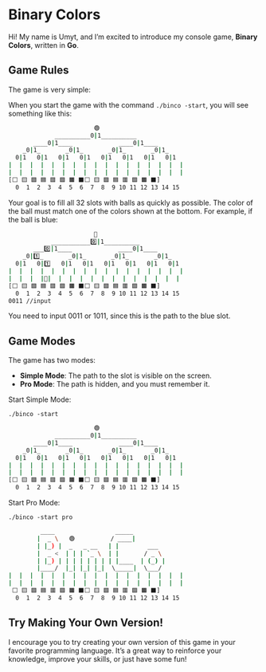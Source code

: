 # Binary Colors

Hi! My name is Umyt, and I’m excited to introduce my console game, **Binary Colors**, written in **Go**.

## Game Rules

The game is very simple:

When you start the game with the command `./binco -start`, you will see something like this:

```bash
                        🟢
             __________0|1__________
       ____0|1____             ____0|1____
    _0|1_       _0|1_       _0|1_       _0|1_
  0|1   0|1   0|1   0|1   0|1   0|1   0|1   0|1
|  |  |  |  |  |  |  |  |  |  |  |  |  |  |  |  |
|  |  |  |  |  |  |  |  |  |  |  |  |  |  |  |  |
[⬜ 🟨 🟩 🟦 🟥 🟪 🟫 ⬛⬜ 🟨 🟩 🟦 🟥 🟪 🟫 ⬛]
  0  1  2  3  4  5  6  7  8  9 10 11 12 13 14 15
```

Your goal is to fill all 32 slots with balls as quickly as possible. The color of the ball must match one of the colors shown at the bottom. For example, if the ball is blue:

```bash
                        🔵
            ___________0️⃣|1__________
       ___0️⃣|1____             ____0|1____
    _0|1️⃣_       _0|1_       _0|1_       _0|1_
  0|1   0|1️⃣   0|1   0|1   0|1   0|1   0|1   0|1
|  |  |  |  |  |  |  |  |  |  |  |  |  |  |  |  |
|  |  |  |🔵|  |  |  |  |  |  |  |  |  |  |  |  |
[⬜ 🟨 🟩 🟦 🟥 🟪 🟫 ⬛⬜ 🟨 🟩 🟦 🟥 🟪 🟫 ⬛]
  0  1  2  3  4  5  6  7  8  9 10 11 12 13 14 15
0011 //input
```

You need to input 0011 or 1011, since this is the path to the blue slot.

## Game Modes

The game has two modes:

- **Simple Mode**: The path to the slot is visible on the screen.
- **Pro Mode**: The path is hidden, and you must remember it.

Start Simple Mode:

`./binco -start`

```bash
                        🟢
             __________0|1__________
       ____0|1____             ____0|1____
    _0|1_       _0|1_       _0|1_       _0|1_
  0|1   0|1   0|1   0|1   0|1   0|1   0|1   0|1
|  |  |  |  |  |  |  |  |  |  |  |  |  |  |  |  |
|  |  |  |  |  |  |  |  |  |  |  |  |  |  |  |  |
[⬜ 🟨 🟩 🟦 🟥 🟪 🟫 ⬛⬜ 🟨 🟩 🟦 🟥 🟪 🟫 ⬛]
  0  1  2  3  4  5  6  7  8  9 10 11 12 13 14 15
```

Start Pro Mode:

`./binco -start pro`

```bash
         ____                 _____
        |  _ \   🟢          / ____|
        | |_) |  _   _ __   | |        ___
        |  _ <  | | | `_ \  | |       / _ \
        | |_) | | | | | | | | |____  | (_) |
        |____/  |_| |_| |_|  \_____|  \___/
|  |  |  |  |  |  |  |  |  |  |  |  |  |  |  |  |
|  |  |  |  |  |  |  |  |  |  |  |  |  |  |  |  |
 ⬜ 🟨 🟩 🟦 🟥 🟪 🟫 ⬛⬜ 🟨 🟩 🟦 🟥 🟪 🟫 ⬛]
  0  1  2  3  4  5  6  7  8  9 10 11 12 13 14 15
```

## Try Making Your Own Version!

I encourage you to try creating your own version of this game in your favorite programming language. It’s a great way to reinforce your knowledge, improve your skills, or just have some fun!
